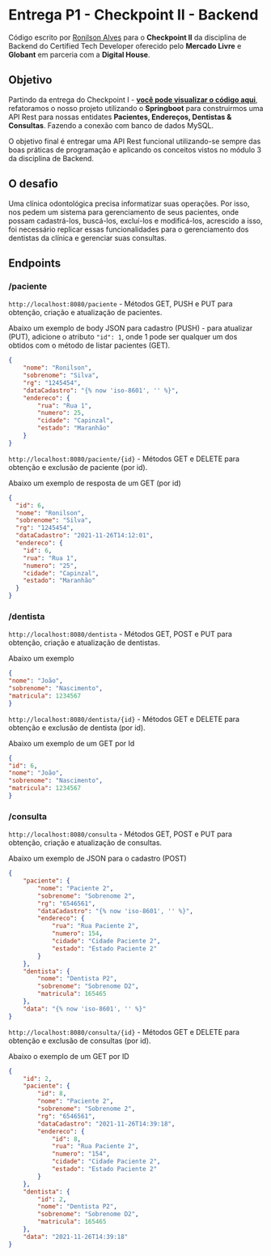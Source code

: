 # Entrega P1 - Checkpoint II - Backend
Código escrito por [Ronilson Alves](https://linkedin./in/ronilsonalves) para o <b>Checkpoint II</b> da disciplina de
Backend
do Certified Tech Developer oferecido pelo <b>Mercado Livre</b> e <b>Globant</b> em parceria com a <b>Digital House</b>.

## Objetivo

Partindo da entrega do Checkpoint I - [<b>você pode visualizar o código aqui</b>](https://github.com/ronilsonalves/CertifiedTechDeveloper/tree/main/Backend/M2_TestesUnitariosLoggingEAcessoADados/ClinicaOdontologicaMaven), refatoramos o nosso projeto utilizando o <b>Springboot</b> para construirmos uma API Rest para nossas entidates <b>Pacientes, Endereços, Dentistas & Consultas</b>. Fazendo a conexão com banco 
de dados MySQL.

O objetivo final é entregar uma API Rest funcional utilizando-se sempre das boas práticas de programação e aplicando os conceitos vistos no módulo 3 da disciplina de Backend.

## O desafio

Uma clínica odontológica precisa informatizar suas operações. Por isso, nos
pedem um sistema para gerenciamento de seus pacientes, onde possam
cadastrá-los, buscá-los, excluí-los e modificá-los, acrescido a isso, foi necessário replicar essas funcionalidades 
para o gerenciamento dos dentistas da clínica e gerenciar suas consultas.

## Endpoints

### /paciente
`http://localhost:8080/paciente` - Métodos GET, PUSH e PUT para obtenção, criação e atualização de pacientes.

<smal>Abaixo um exemplo de body JSON para cadastro (PUSH) - para atualizar (PUT), adicione o atributo `"id": 1`, 
onde 1 pode ser qualquer um dos obtidos com o método de listar pacientes (GET).
</small>
```json
{
	"nome": "Ronilson",
	"sobrenome": "Silva",
	"rg": "1245454",
	"dataCadastro": "{% now 'iso-8601', '' %}",
	"endereco": {
		"rua": "Rua 1",
		"numero": 25,
		"cidade": "Capinzal",
		"estado": "Maranhão"
	}
}
```

`http://localhost:8080/paciente/{id}` - Métodos GET e DELETE para obtenção e exclusão de paciente (por id).

Abaixo um exemplo de resposta de um GET (por id)

```json
{
  "id": 6,
  "nome": "Ronilson",
  "sobrenome": "Silva",
  "rg": "1245454",
  "dataCadastro": "2021-11-26T14:12:01",
  "endereco": {
    "id": 6,
    "rua": "Rua 1",
    "numero": "25",
    "cidade": "Capinzal",
    "estado": "Maranhão"
  }
}
```

### /dentista
`http://localhost:8080/dentista` - Métodos GET, POST e PUT para obtenção, criação e atualização de dentistas.

Abaixo um exemplo
```json
{
"nome": "João",
"sobrenome": "Nascimento",
"matricula": 1234567
}
```

`http://localhost:8080/dentista/{id}` - Métodos GET e DELETE para obtenção e exclusão de dentista (por id).

Abaixo um exemplo de um GET por Id
```json
{
"id": 6,
"nome": "João",
"sobrenome": "Nascimento",
"matricula": 1234567
}
```
### /consulta
`http://localhost:8080/consulta` - Métodos GET, POST e PUT para obtenção, criação e atualização de consultas.

Abaixo um exemplo de JSON para o cadastro (POST)
```json
{
	"paciente": {
		"nome": "Paciente 2",
		"sobrenome": "Sobrenome 2",
		"rg": "6546561",
		"dataCadastro": "{% now 'iso-8601', '' %}",
		"endereco": {
			"rua": "Rua Paciente 2",
			"numero": 154,
			"cidade": "Cidade Paciente 2",
			"estado": "Estado Paciente 2"
		}
	},
	"dentista": {
		"nome": "Dentista P2",
		"sobrenome": "Sobrenome D2",
		"matricula": 165465
	},
	"data": "{% now 'iso-8601', '' %}"
}
```
`http://localhost:8080/consulta/{id}` - Métodos GET e DELETE para obtenção e exclusão de consultas (por id).

Abaixo o exemplo de um GET por ID
```json
{
	"id": 2,
	"paciente": {
		"id": 8,
		"nome": "Paciente 2",
		"sobrenome": "Sobrenome 2",
		"rg": "6546561",
		"dataCadastro": "2021-11-26T14:39:18",
		"endereco": {
			"id": 8,
			"rua": "Rua Paciente 2",
			"numero": "154",
			"cidade": "Cidade Paciente 2",
			"estado": "Estado Paciente 2"
		}
	},
	"dentista": {
		"id": 2,
		"nome": "Dentista P2",
		"sobrenome": "Sobrenome D2",
		"matricula": 165465
	},
	"data": "2021-11-26T14:39:18"
}
```